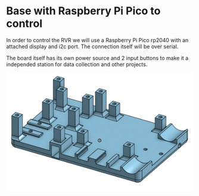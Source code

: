 # Base with Raspberry Pi Pico to control

In order to control the RVR we will use a Raspberry Pi Pico rp2040 with an attached display and i2c port. The connection itself will be over serial.

The board itself has its own power source and 2 input buttons to make it a independed station for data collection and other projects.

![drawing](drawing.png)
